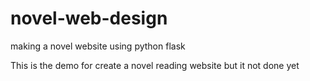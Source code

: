 # novel-web-design
making a novel website using python flask

This is the demo for create a novel reading website but it not done yet
